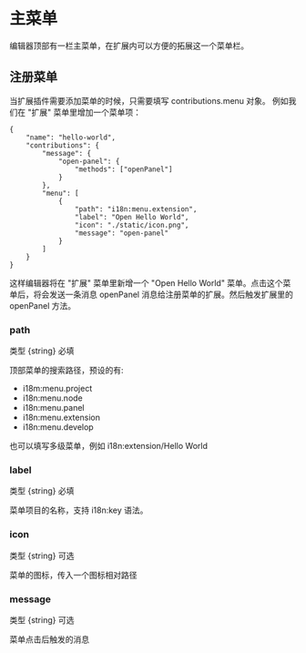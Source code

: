 # 主菜单

编辑器顶部有一栏主菜单，在扩展内可以方便的拓展这一个菜单栏。

## 注册菜单

当扩展插件需要添加菜单的时候，只需要填写 contributions.menu 对象。
例如我们在 "扩展" 菜单里增加一个菜单项：

```jaon
{
    "name": "hello-world",
    "contributions": {
        "message": {
            "open-panel": {
                "methods": ["openPanel"]
            }
        },
        "menu": [
            {
                "path": "i18n:menu.extension",
                "label": "Open Hello World",
                "icon": "./static/icon.png",
                "message": "open-panel"
            }
        ]
    }
}
```

这样编辑器将在 "扩展" 菜单里新增一个 "Open Hello World" 菜单。点击这个菜单后，将会发送一条消息 openPanel 消息给注册菜单的扩展。然后触发扩展里的 openPanel 方法。

### path

类型 {string} 必填

顶部菜单的搜索路径，预设的有:

- i18m:menu.project
- i18n:menu.node
- i18n:menu.panel
- i18n:menu.extension
- i18n:menu.develop

也可以填写多级菜单，例如 i18n:extension/Hello World

### label

类型 {string} 必填

菜单项目的名称，支持 i18n:key 语法。

### icon

类型 {string} 可选

菜单的图标，传入一个图标相对路径

### message

类型 {string} 可选

菜单点击后触发的消息
